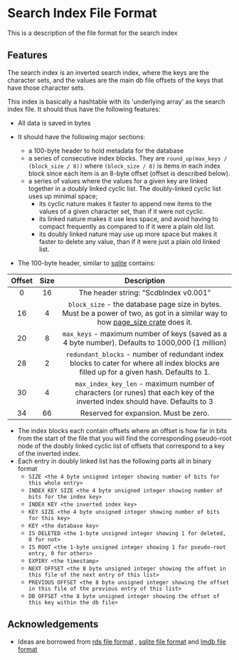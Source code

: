 # Search Index File Format

This is a description of the file format for the search index

## Features

The search index is an inverted search index, where the keys are the character sets, and the values are the main db file
offsets of the keys that have those character sets.

This index is basically a hashtable with its 'underlying array' as the search index file. It should thus have the
following features:

- All data is saved in bytes
- It should have the following major sections:
    - a 100-byte header to hold metadata for the database
    - a series of consecutive index blocks. They are `round_up(max_keys / (block_size / 8))` where `(block_size / 8)` is
      items in each index block since each item is an 8-byte offset (offset is described below).
    - a series of values where the values for a given key are linked together in a doubly linked cyclic list. The
      doubly-linked cyclic list uses up minimal space;
        - its cyclic nature makes it faster to append new items to the values of a given character set, than if it were
          not cyclic.
        - its linked nature makes it use less space, and avoid having to compact frequently as compared to if it were a
          plain old list.
        - its doubly linked nature may use up more space but makes it faster to delete any value, than if it were just a
          plain old linked list.

- The 100-byte header, similar to [sqlite](https://www.sqlite.org/fileformat.html#the_database_header) contains:

| Offset | Size |                                                                                  Description                                                                                   |
|:------:|:----:|:------------------------------------------------------------------------------------------------------------------------------------------------------------------------------:|
|   0    |  16  |                                                                     The header string: "ScdbIndex v0.001"                                                                      |
|   16   |  4   | `block_size` - the database page size in bytes. Must be a power of two, as got in a similar way to how [page_size crate](https://docs.rs/page_size/latest/page_size/) does it. |
|   20   |  8   |                                        `max_keys` - maximum number of keys (saved as a 4 byte number). Defaults to 1000,000 (1 million)                                        |
|   28   |  2   |                    `redundant_blocks` - number of redundant index blocks to cater for where all index blocks are filled up for a given hash. Defaults to 1.                    |
|   30   |  4   | `max_index_key_len` - maximum number of characters (or runes) that each key of the inverted index should have. Defaults to 3                                                       |
|   34   |  66  |                                                                     Reserved for expansion. Must be zero.                                                                      |

- The index blocks each contain offsets where an offset is how far in bits from the start of the file that you will find
  the corresponding pseudo-root node of the doubly linked cyclic list of offsets that correspond to a key of the
  inverted index.
- Each entry in doubly linked list has the following parts all in binary format
    - `SIZE <the 4 byte unsigned integer showing number of bits for this whole entry>`
    - `INDEX KEY SIZE <the 4 byte unsigned integer showing number of bits for the index key>`
    - `INDEX KEY <the inverted index key>`
    - `KEY SIZE <the 4 byte unsigned integer showing number of bits for this key>`
    - `KEY <the database key>`
    - `IS DELETED <the 1-byte unsigned integer showing 1 for deleted, 0 for not>`
    - `IS ROOT <the 1-byte unsigned integer showing 1 for pseudo-root entry, 0 for others>`
    - `EXPIRY <the timestamp>`
    - `NEXT OFFSET <the 8 byte unsigned integer showing the offset in this file of the next entry of this list>`
    - `PREVIOUS OFFSET <the 8 byte unsigned integer showing the offset in this file of the previous entry of this list>`
    - `DB OFFSET <the 8 byte unsigned integer showing the offset of this key within the db file>`

## Acknowledgements

- Ideas are borrowed from [rds file format](https://rdb.fnordig.de/file_format.html)
  , [sqlite file format](https://www.sqlite.org/fileformat.html)
  and [lmdb file format](https://blog.separateconcerns.com/2016-04-03-lmdb-format.html)